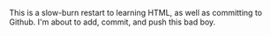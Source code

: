 This is a slow-burn restart to learning HTML, as well as committing to Github. I'm about to add, commit, and push this bad boy.